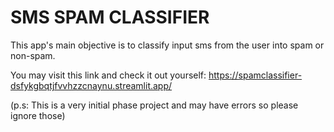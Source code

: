 # SMS SPAM CLASSIFIER
This app's main objective is to classify input sms from the user into spam or non-spam.

You may visit this link and check it out yourself: https://spamclassifier-dsfykgbqtjfvvhzzcnaynu.streamlit.app/

(p.s: This is a very initial phase project and may have errors so please ignore those)
